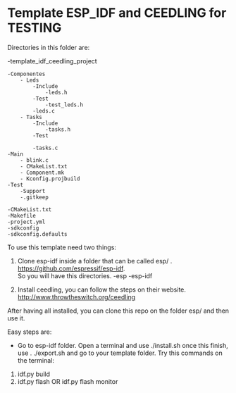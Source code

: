 # Template ESP_IDF and CEEDLING for TESTING

Directories in this folder are:

-template_idf_ceedling_project

	-Componentes
		- Leds
			-Include
				-leds.h
			-Test
				-test_leds.h
			-leds.c
		- Tasks
			-Include
				-tasks.h
			-Test
			
			-tasks.c
	-Main
		- blink.c
		- CMakeList.txt
		- Component.mk
		- Kconfig.projbuild
	-Test
		-Support
		-.gitkeep
	
	-CMakeList.txt
	-Makefile
	-project.yml
	-sdkconfig
	-sdkconfig.defaults


To use this template need two things:
1) Clone esp-idf inside a folder that can be called esp/ . https://github.com/espressif/esp-idf.	
So you will have this directories.
-esp
   -esp-idf

2) Install ceedling, you can follow the steps on their website. http://www.throwtheswitch.org/ceedling

After having all installed, you can clone this repo on the folder esp/ and then use it.

Easy steps are:
- Go to esp-idf folder. Open a terminal and use ./install.sh once this finish, use . ./export.sh and go to your template folder. Try this commands on the terminal:
1) idf.py build
2) idf.py flash OR idf.py flash monitor





